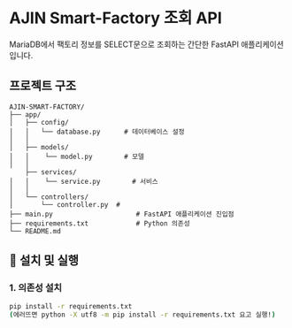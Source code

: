 # AJIN Smart-Factory 조회 API

MariaDB에서 팩토리 정보를 SELECT문으로 조회하는 간단한 FastAPI 애플리케이션입니다.

## 프로젝트 구조

```
AJIN-SMART-FACTORY/
├── app/
│   ├── config/
│   │   └── database.py      # 데이터베이스 설정
│   │
│   ├── models/
│   │    └── model.py        # 모델
│   │
    ├── services/
│   │    └── service.py        # 서비스
│   │
│   └── controllers/
│       └── controller.py  #
├── main.py                     # FastAPI 애플리케이션 진입점
├── requirements.txt            # Python 의존성
└── README.md
```

## 🚀 설치 및 실행

### 1. 의존성 설치

```bash
pip install -r requirements.txt
(에러뜨면 python -X utf8 -m pip install -r requirements.txt 요고 실행!)
```
